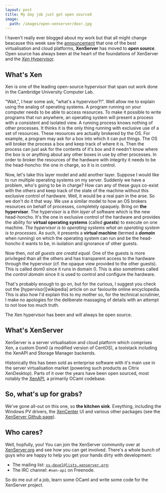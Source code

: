 ```yaml
---
layout: post
title: My day job just got open sourced
image:
  path: /images/open-xenserver/door.jpg
---
```


I haven't really ever blogged about my work but that all might change beacause
this week saw the [announcement][citrix-announcement] that one of the best
virtualisation and cloud platforms, **XenServer** has moved to **_open
source_**. Open source has always been at the heart of the foundations of
XenServer and the [_Xen Hypervisor_][xen-project].

## What's Xen
Xen is one of the leading open-source hypervisor that span out work done in the
Cambridge University Computer Lab.

"Wait,", I hear some ask, "what's a hypervisor?!". Well allow me to explain
using the analog of operating systems. A program running on your computer needs
to be able to access resources. To make it possible to write programs that run
anywhere, an operating system will present a process with a consistent and
isolated view. A running process knows nothing of other processes. It thinks it
is the only thing running with exclusive use of a set of resources. These
resources are actually brokered by the OS. For example, a program may ask for a
box into which it can put things. The OS will broker the process a box and keep
track of where it is. Then the process can just ask for the contents of it's
box and it needn't know where the box is or anything about any other boxes in
use by other processes. In order to broker the resources of the hardware with
integrity it needs to be the head-honcho: the one in charge, so it is in
control.

Now, let's take this layer model and add another layer. Suppose I would like to
run multiple operating systems on my server. Suddenly we have a problem, who's
going to be in charge? How can any of these guys co-exist with the others and
keep track of the state of the machine without this exclusive control of
hardware. Well, it would be a real pain in the arse. So we don't do it that
way. We use a similar model to how an OS brokers resources on behalf of
processes, completely opaquely. Bring on **the hypervisor**. The hypervisor is
a _thin layer_ of software which is the new head-honcho. It's the one in
exclusive control of the hardware and provides the ability for **virtual
operating systems** (called _**guests**_) to execute on one machine. _The
hypervisor is to operating systems what an operating system is to processes_.
As such, it presents a **virtual machine** (termed a _**domain**_ when running)
on which the operating system can run and be the head-honcho it wants to be, in
isolation and ignorance of other guests.

Now then, _not all guests are creatd equal_. One of the guests is more
privileged than all the others and has transparent access to the hardware
through the hypervisor (cf. the opaque view provided to the other guests). This
is called dom0 since it runs in domain 0. This is also sometimes called the
_control domain_ since it is used to control and configure the hardware.

That's probably enough to go on, but for the curious, I suggest you check out
the [hypervisor][wikipedia] article on our faviourite online encyclopedia. This
is also how I'd explain this to my mother so, for the technical scrutinier, I
make no apologies for the deliberate massaging of details with an attempt to
not lose too much truth.

The Xen hypervisor has been and will always be open source.

## What's XenServer
XenServer is a server virtualisation and cloud platform which comprises Xen, a
custom Dom0 (a modified version of CentOS), a toolstack including the XenAPI
and Storage Manager backends.

Historically this has been sold as enterprise software with it's main use in
the server virtualisation market (powering such products as Citrix XenDesktop).
Parts of it over the years have been open sourced, most notably the
[XenAPI][xen-api], a primarily OCaml codebase.

## So, what's up for grabs?
We've gone all-out on this one, so **the kitchen sink**. Eveything, including
the Windows PV drivers, the [XenCenter][xencenter] UI and various
other packages (see the [XenServer Github page][xenserver-github]).

## Who cares?
Well, hopfully, you! You can join the XenServer community over at
[XenServer.org][xenserver.org] and see how you can get involved. There's a
whole bunch of guys who are happy to help you get your hands dirty with
development:

- The mailing list: [`xs-devel@lists.xenserver.org`][mailing-list];
- The IRC channel: `#xen-api` on Freenode.

So do me out of a job, learn some OCaml and write some code for the XenServer
project.

[citrix-announcement]: http://www.citrix.com/news/announcements/jun-2013/citrix-launches-open-source-xenserver.html
[xen-project]: http://www.xen.org
[xen-api]: http://github.com/xapi-project/xen-api
[xencenter]: http://github.com/xenserver/xenadmin
[xenserver-github]: http://github.com/xenserver/
[xenserver.org]: http://xenserver.org
[mailing-list]: mailto:xs-devel@lists.xenserver.org

